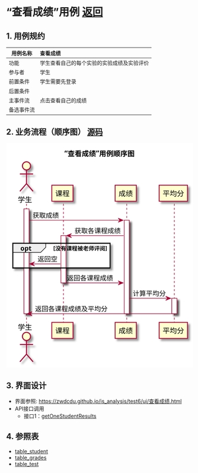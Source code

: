 # “查看成绩”用例 [返回](../README.md)
## 1. 用例规约

|用例名称|查看成绩|
|-------|:-------------|
|功能|学生查看自己的每个实验的实验成绩及实验评价|
|参与者|学生|
|前置条件|学生需要先登录|
|后置条件| |
|主事件流| 点击查看自己的成绩|
|备选事件流| |

## 2. 业务流程（顺序图） [源码](../src/grades.puml)
![sequence1](../img/grades.svg) 

## 3. 界面设计
- 界面参照: https://zwdcdu.github.io/is_analysis/test6/ui/查看成绩.html
- API接口调用
    - 接口1：[getOneStudentResults](../api/getOneStudentResults.md) 


    
## 4. 参照表
- [table_student](../database/database.md)
- [table_grades](../database/database.md)
- [table_test](../database/database.md)
